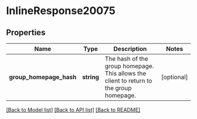 # InlineResponse20075

## Properties
Name | Type | Description | Notes
------------ | ------------- | ------------- | -------------
**group_homepage_hash** | **string** | The hash of the group homepage. This allows the client to return to the group homepage. | [optional] 

[[Back to Model list]](../../README.md#documentation-for-models) [[Back to API list]](../../README.md#documentation-for-api-endpoints) [[Back to README]](../../README.md)

